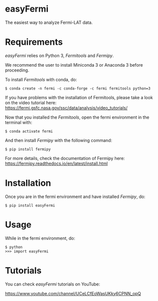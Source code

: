# easyFermi
The easiest way to analyze Fermi-LAT data.

# Requirements
_easyFermi_ relies on Python 3, _Fermitools_ and _Fermipy_. 

We recommend the user to install Miniconda 3 or Anaconda 3 before proceeding.

To install _Fermitools_ with conda, do:

<pre><code>$ conda create -n fermi -c conda-forge -c fermi fermitools python=3
</code></pre>

If you have problems with the installation of Fermitools, please take a look on the video tutorial here: https://fermi.gsfc.nasa.gov/ssc/data/analysis/video_tutorials/

Now that you installed the _Fermitools_, open the fermi environment in the terminal with:

<pre><code>$ conda activate fermi
</code></pre>

And then install _Fermipy_ with the following command:

<pre><code>$ pip install fermipy
</code></pre>


For more details, check the documentation of Fermipy here: https://fermipy.readthedocs.io/en/latest/install.html


# Installation 

Once you are in the fermi environment and have installed _Fermipy_, do:

<pre><code>$ pip install easyFermi
</code></pre>

# Usage

While in the fermi environment, do:

<pre><code>$ python
>>> import easyFermi
</code></pre>



# Tutorials

You can check _easyFermi_ tutorials on YouTube:

https://www.youtube.com/channel/UCeLCfEoWasUKky6CPNN_opQ

